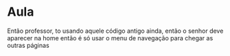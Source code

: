 # Aula

Então professor, to usando aquele código antigo ainda, então o senhor deve aparecer na home então é só usar o menu de navegação para chegar as outras páginas

